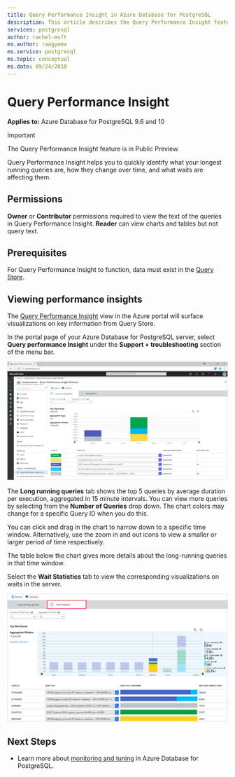 ```yaml
---
title: Query Performance Insight in Azure Database for PostgreSQL
description: This article describes the Query Performance Insight feature in Azure Database for PostgreSQL.
services: postgresql
author: rachel-msft
ms.author: raagyema
ms.service: postgresql
ms.topic: conceptual
ms.date: 09/24/2018
---
```


# Query Performance Insight 

**Applies to:** Azure Database for PostgreSQL 9.6 and 10

> [!IMPORTANT]
> The Query Performance Insight feature is in Public Preview. 

Query Performance Insight helps you to quickly identify what your longest running queries are, how they change over time, and what waits are affecting them.

## Permissions
**Owner** or **Contributor** permissions required to view the text of the queries in Query Performance Insight. **Reader** can view charts and tables but not query text.

## Prerequisites
For Query Performance Insight to function, data must exist in the [Query Store](concepts-query-store.md).

## Viewing performance insights
The [Query Performance Insight](concepts-query-performance-insight.md) view in the Azure portal will surface visualizations on key information from Query Store. 

In the portal page of your Azure Database for PostgreSQL server, select **Query performance Insight** under the **Support + troubleshooting** section of the menu bar.

![Query Performance Insight long running queries](./media/concepts-query-performance-insight/query-performance-insight-landing-page.png)

The **Long running queries** tab shows the top 5 queries by average duration per execution, aggregated in 15 minute intervals. You can view more queries by selecting from the **Number of Queries** drop down. The chart colors may change for a specific Query ID when you do this.

You can click and drag in the chart to narrow down to a specific time window. Alternatively, use the zoom in and out icons to view a smaller or larger period of time respectively.

The table below the chart gives more details about the long-running queries in that time window.

Select the **Wait Statistics** tab to view the corresponding visualizations on waits in the server.

![Query Performance Insight wait statistics](./media/concepts-query-performance-insight/query-performance-insight-wait-statistics.png)

## Next Steps
- Learn more about [monitoring and tuning](concepts-monitoring.md) in Azure Database for PostgreSQL.


